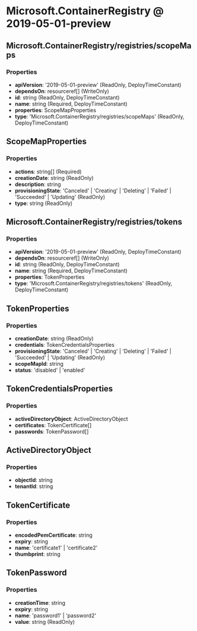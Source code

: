 # Microsoft.ContainerRegistry @ 2019-05-01-preview

## Microsoft.ContainerRegistry/registries/scopeMaps
### Properties
* **apiVersion**: '2019-05-01-preview' (ReadOnly, DeployTimeConstant)
* **dependsOn**: resourceref[] (WriteOnly)
* **id**: string (ReadOnly, DeployTimeConstant)
* **name**: string (Required, DeployTimeConstant)
* **properties**: ScopeMapProperties
* **type**: 'Microsoft.ContainerRegistry/registries/scopeMaps' (ReadOnly, DeployTimeConstant)

## ScopeMapProperties
### Properties
* **actions**: string[] (Required)
* **creationDate**: string (ReadOnly)
* **description**: string
* **provisioningState**: 'Canceled' | 'Creating' | 'Deleting' | 'Failed' | 'Succeeded' | 'Updating' (ReadOnly)
* **type**: string (ReadOnly)

## Microsoft.ContainerRegistry/registries/tokens
### Properties
* **apiVersion**: '2019-05-01-preview' (ReadOnly, DeployTimeConstant)
* **dependsOn**: resourceref[] (WriteOnly)
* **id**: string (ReadOnly, DeployTimeConstant)
* **name**: string (Required, DeployTimeConstant)
* **properties**: TokenProperties
* **type**: 'Microsoft.ContainerRegistry/registries/tokens' (ReadOnly, DeployTimeConstant)

## TokenProperties
### Properties
* **creationDate**: string (ReadOnly)
* **credentials**: TokenCredentialsProperties
* **provisioningState**: 'Canceled' | 'Creating' | 'Deleting' | 'Failed' | 'Succeeded' | 'Updating' (ReadOnly)
* **scopeMapId**: string
* **status**: 'disabled' | 'enabled'

## TokenCredentialsProperties
### Properties
* **activeDirectoryObject**: ActiveDirectoryObject
* **certificates**: TokenCertificate[]
* **passwords**: TokenPassword[]

## ActiveDirectoryObject
### Properties
* **objectId**: string
* **tenantId**: string

## TokenCertificate
### Properties
* **encodedPemCertificate**: string
* **expiry**: string
* **name**: 'certificate1' | 'certificate2'
* **thumbprint**: string

## TokenPassword
### Properties
* **creationTime**: string
* **expiry**: string
* **name**: 'password1' | 'password2'
* **value**: string (ReadOnly)

